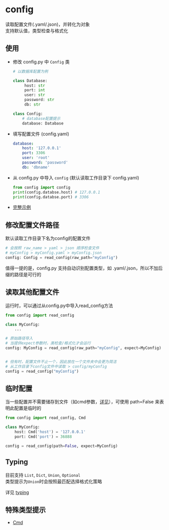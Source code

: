 # config

读取配置文件(.yaml/.json)，并转化为对象  
支持默认值，类型检查与格式化

## 使用

 - 修改 config.py 中 `Config` 类
   ```python
   # 以数据库配置为例
   
   class Database:
        host: str
        port: int
        user: str
        password: str
        db: str

   class Config:
       # database配置提示
       database: Database
   ``` 
 - 填写配置文件 (config.yaml)
   ```yaml
   database:
       host: '127.0.0.1'
       port: 3306
       user: 'root'
       password: 'password'
       db: 'dbname'
   ```
 - 从 config.py 中导入 `config` (默认读取工作目录下 config.yaml)
   ```python
   from config import config
   print(config.databse.host) # 127.0.0.1
   print(config.databse.port) # 3306
   ```

 - [完整示例](./example/config.py)

## 修改配置文件路径

默认读取工作目录下名为config的配置文件
```python
# 会按照 raw_name > yaml > json 顺序检查文件
# myConfig > myConfig.yaml > myConfig.json
config: Config = read_config(raw_path="myConfig")
```
值得一提的是，config.py 支持自动识别配置类型，如 .yaml/.json，所以不加后缀的路径是可行的

## 读取其他配置文件

运行时，可以通过从config.py中导入read_config方法
```python
from config import read_config

class MyConfig:
    ...

# 原始路径导入
# 当提供expect参数时，类检查/格式化才会运行
config: MyConfig = read_config(raw_path="myConfig", expect=MyConfig)


# 但有时，配置文件不止一个，因此放在一个文件夹中会更为简洁
# 从工作目录下config文件中读取 > config/myConfig
config = read_config("myConfig")
```

## 临时配置

当一些配置并不需要储存到文件（如cmd参数，[详见](./cmd)），可使用 path=False 来表明此配置是临时的

```python
from config import read_config, Cmd

class MyConfig:
    host: Cmd('host') = '127.0.0.1'
    port: Cmd('port') = 36888

config = read_config(path=False, expect=MyConfig)
```

## Typing

目前支持 `List`, `Dict`, `Union`, `Optional`  
类型提示为`Union`时会按照最匹配选择格式化策略

详见 [typing](./typing)

## 特殊类型提示

 - [Cmd](./cmd)